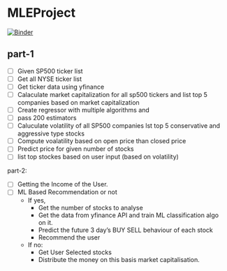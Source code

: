 # MLEProject

[![Binder](https://mybinder.org/badge_logo.svg)](https://mybinder.org/v2/gh/njanrepo/MLEProject/HEAD)

## part-1
- [ ] Given SP500 ticker list
- [ ] Get all NYSE ticker list
- [ ] Get ticker data using yfinance
- [ ] Calaculate market capitalization for all sp500 tickers and list top 5 companies based on market capitalization
- [ ] Create regressor with multiple algorithms and 
- [ ] pass 200 estimators
- [ ] Caluculate volatility of all SP500 companies lst top 5 conservative and aggressive type stocks
- [ ] Compute voalatility based on open price than closed price
- [ ] Predict price for given number of stocks
- [ ] list top stockes based on user input (based on volatility)

part-2:
- [ ] Getting the Income of the User.
- [ ] ML Based Recommendation or not
    - If yes,
      - Get the number of stocks to analyse
      - Get the data from yfinance API and train ML classification algo on it.
      - Predict the future 3 day’s BUY SELL behaviour of each stock
      - Recommend the user
    - If no:
      - Get User Selected stocks
      - Distribute the money on this basis market capitalisation.
